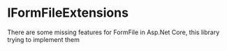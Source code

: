 # IFormFileExtensions
There are some missing features for FormFile in Asp.Net Core, this library trying to implement them
